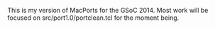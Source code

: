 This is my version of MacPorts for the GSoC 2014. Most work will be focused on src/port1.0/portclean.tcl for the moment being.
